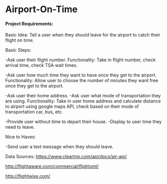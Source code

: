 # Airport-On-Time

#### Project Requirements: ####

Basic Idea: Tell a user when they should leave for the airport to catch their flight on time.  

Basic Steps:

-Ask user their flight number.
    Functionality: Take in flight number, check arrival time, check TSA wait times.

-Ask user how much time they want to have once they get to the airport.
    Functionality: Allow user to choose the number of minutes they want free once they get to the airport.

-Ask user their home address.
-Ask user what mode of transportation they are using.
    Functionality: Take in user home address and calculate distance to airport using google maps API, check based on their mode of transportation car, bus, etc.  

-Provide user without time to depart their house.
    -Display to user time they need to leave.


Nice to Haves:

-Send user a text message when they should leave.

Data Sources:
https://www.cleartrip.com/api/docs/air-api/

http://flightaware.com/commercial/flightxml/

http://flightwise.com/
